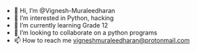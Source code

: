 - 👋 Hi, I’m @Vignesh-Muraleedharan
- 👀 I’m interested in Python, hacking
- 🌱 I’m currently learning Grade 12
- 💞️ I’m looking to collaborate on a python programs
- 📫 How to reach me vigneshmuraleedharan@protonmail.com

<!---
Vignesh-Muraleedharan/Vignesh-Muraleedharan is a ✨ special ✨ repository because its `README.md` (this file) appears on your GitHub profile.
You can click the Preview link to take a look at your changes.
--->
